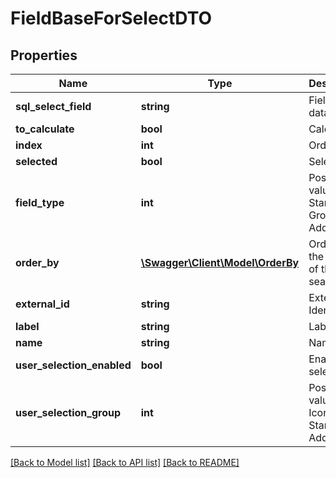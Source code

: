 # FieldBaseForSelectDTO

## Properties
Name | Type | Description | Notes
------------ | ------------- | ------------- | -------------
**sql_select_field** | **string** | Field in database | [optional] 
**to_calculate** | **bool** | Calculate | [optional] 
**index** | **int** | Order | [optional] 
**selected** | **bool** | Selected | [optional] 
**field_type** | **int** | Possible values:  0: Standard  1: Group  2: Additional | [optional] 
**order_by** | [**\Swagger\Client\Model\OrderBy**](OrderBy.md) | Order on the results of the search | [optional] 
**external_id** | **string** | External Identifier | [optional] 
**label** | **string** | Label | [optional] 
**name** | **string** | Name | [optional] 
**user_selection_enabled** | **bool** | Enabled the selection | [optional] 
**user_selection_group** | **int** | Possible values:  0: Icon  1: Standard  2: Additional | [optional] 

[[Back to Model list]](../README.md#documentation-for-models) [[Back to API list]](../README.md#documentation-for-api-endpoints) [[Back to README]](../README.md)


